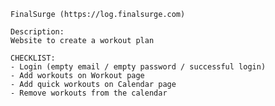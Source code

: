     FinalSurge (https://log.finalsurge.com)
    
    Description:
    Website to create a workout plan
    
    CHECKLIST:
    - Login (empty email / empty password / successful login)
    - Add workouts on Workout page
    - Add quick workouts on Calendar page
    - Remove workouts from the calendar 
